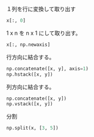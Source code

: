 
１列を行に変換して取り出す
``` python
x[:, 0]
```
1 x n を n x 1 にして取り出す。
``` python
x[:, np.newaxis]
```

行方向に結合する。
``` python
np.concatenate([x, y], axis=1)
np.hstack([x, y])
```

列方向に結合する。
``` python
np.concatenate([x, y])
np.vstack([x, y])
```

分割
``` python
np.split(x, [3, 5])
```
